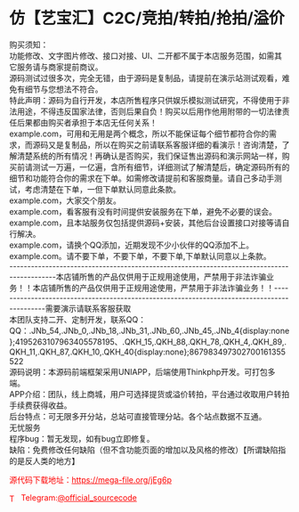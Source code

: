# 仿【艺宝汇】C2C/竞拍/转拍/抢拍/溢价

购买须知：<br>功能修改、文字图片修改、接口对接、UI、二开都不属于本店服务范围，如需其它服务请与商家提前商议。<br>源码测试过很多次，完全无错，由于源码是复制品，请提前在演示站测试观看，难免有细节与您想法不符合。<br>特此声明：源码为自行开发，本店所售程序只供娱乐模拟测试研究，不得使用于非法用途，不得违反国家法律，否则后果自负！购买以后用作他用附带的一切法律责任后果都由购买者承担于本店无任何关系！<br>example.com，可用和无用是两个概念，所以不能保证每个细节都符合你的需求，而源码又是复制品，所以在购买之前请联系客服详细的看演示！咨询清楚，了解清楚系统的所有情况！再确认是否购买，我们保证售出源码和演示网站一样，购买前请测试一万遍，一亿遍，含所有细节，详细测试了解清楚后，确定源码所有的细节和功能符合你的需求在下单。如需修改请提前和客服商量。请自己多动手测试，考虑清楚在下单，一但下单默认同意此条款。<br>example.com，大家交个朋友。<br>example.com，看客服有没有时间提供安装服务在下单，避免不必要的误会。<br>example.com，且本站服务仅包括提供源码+安装，其他后台设置接口对接等请自行解决。<br>example.com，请换个QQ添加，近期发现不少小伙伴的QQ添加不上。<br>example.com。请不要下单，不要下单，不要下单,下单默认同意以上条款。<br>-------------------------------------------------------------------------------------------本店铺所售的产品仅供用于正规用途使用，严禁用于非法诈骗业务！！本店铺所售的产品仅供用于正规用途使用，严禁用于非法诈骗业务！！--------------------------------------------------------------------------------------------需要演示请联系客服获取<br>本团队支持二开、定制开发，联系QQ： QQ：.JNb_54,.JNb_0,.JNb_18,.JNb_31,.JNb_60,.JNb_45,.JNb_4{display:none};4195263107963405578195、.QKH_15,.QKH_88,.QKH_78,.QKH_4,.QKH_89,.QKH_11,.QKH_87,.QKH_10,.QKH_40{display:none};867983497302700161355522<br>源码说明：本源码前端框架采用UNIAPP，后端使用Thinkphp开发。可打包多端。<br>APP介绍：团队，线上商城，用户可选择提货或溢价转拍，平台通过收取用户转拍手续费获得收益。<br>后台特点：可无限多开分站，总站可直接管理分站。各个站点数据不互通。<br>无忧服务<br>程序bug：暂无发现，如有bug立即修复。<br>缺陷：免费修改任何缺陷（但不含功能页面的增加以及风格的修改）【所谓缺陷指的是反人类的地方】<br>


<p style="color: red;">源代码下载地址：<a href="https://mega-file.org/jEg6p" style="color: red;">https://mega-file.org/jEg6p</a></p><p style="color: red;"><img src="https://cdn-icons-png.flaticon.com/512/2111/2111646.png" alt="Telegram Icon" style="width: 16px; vertical-align: middle; margin-right: 5px;">Telegram:<a href="https://t.me/official_sourcecode" style="color: red;">@official_sourcecode</a></p>